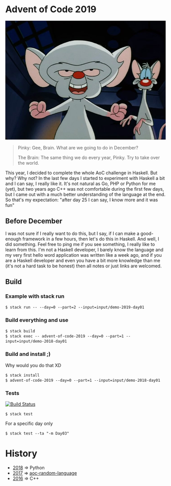 # Advent of Code 2019

![Pinky and the Brain](.assets/pinky-and-the-brain.jpg)

> Pinky: Gee, Brain. What are we going to do in December?
>
> The Brain: The same thing we do every year, Pinky. Try to take over the world.

This year, I decided to complete the whole AoC challenge in Haskell.
But why? Why not? In the last few days I started to experiment with
Haskell a bit and I can say, I really like it. It's not natural
as Go, PHP or Python for me (yet), but two years ago C++ was not
comfortable during the first few days, but I came out with a much
better understanding of the language at the end. So that's
my expectation: "after day 25 I can say, I know more and it was fun"

## Before December

I was not sure if I really want to do this, but I say, if I can
make a good-enough framework in a few hours, then let's do this
in Haskell. And well, I did something. Feel free to ping me if
you see something, I really like to learn from this. I'm not
a Haskell developer, I barely know the language and my very first
hello word application was written like a week ago, and if you are
a Haskell developer and even you have a bit more knowledge than me
(it's not a hard task to be honest) then all notes or just links
are welcomed.

## Build

### Example with stack run

```
$ stack run -- --day=0 --part=2 --input=input/demo-2019-day01
```

### Build everything and use

```
$ stack build
$ stack exec -- advent-of-code-2019 --day=0 --part=1 --input=input/demo-2018-day01
```

### Build and install ;)

Why would you do that XD

```
$ stack install
$ advent-of-code-2019 --day=0 --part=1 --input=input/demo-2018-day01
```

### Tests

[![Build Status](https://travis-ci.org/yitsushi/advent-of-code-2019.svg?branch=master)](https://travis-ci.org/yitsushi/advent-of-code-2019)

```
$ stack test
```

For a specific day only

```
$ stack test --ta "-m Day03"
```

# History

 - [2018] => Python
 - [2017] => [aoc-random-language]
 - [2016] => C++

[aoc-random-language]: https://github.com/Yitsushi/aoc-random-language
[2018]: https://github.com/yitsushi/advent-of-code-2018
[2017]: https://github.com/yitsushi/advent-of-code-2017
[2016]: https://github.com/yitsushi/advent-of-code-2016
